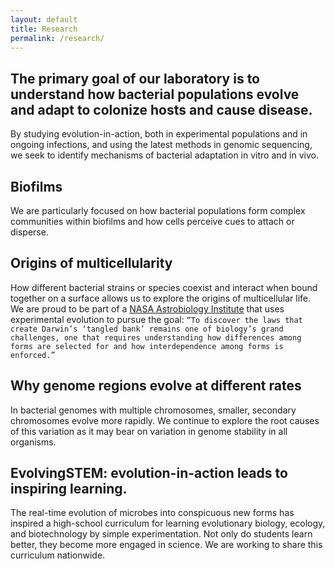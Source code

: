 ```yaml
---
layout: default
title: Research
permalink: /research/
---
```

## The primary goal of our laboratory is to understand how bacterial populations evolve and adapt to colonize hosts and cause disease.
By studying evolution-in-action, both in experimental populations and in ongoing infections, and using the latest methods in genomic sequencing, we seek to identify mechanisms of bacterial adaptation in vitro and in vivo. 


## Biofilms
We are particularly focused on how bacterial populations form complex communities within biofilms and how cells perceive cues to attach or disperse.

## Origins of multicellularity
How different bacterial strains or species coexist and interact when bound together on a surface allows us to explore the origins of multicellular life. We are proud to be part of a [NASA Astrobiology Institute](https://astrobiology.nasa.gov/nai/teams/can-7/umt/) that uses experimental evolution to pursue the goal: 
`“To discover the laws that create Darwin’s ‘tangled bank’ remains one of biology’s grand challenges, one that requires understanding how differences among forms are selected for and how interdependence among forms is enforced.”`

## Why genome regions evolve at different rates
In bacterial genomes with multiple chromosomes, smaller, secondary chromosomes evolve more rapidly. We continue to explore the root causes of this variation as it may bear on variation in genome stability in all organisms. 

## EvolvingSTEM: evolution-in-action leads to inspiring learning.
The real-time evolution of microbes into conspicuous new forms has inspired a high-school curriculum for learning evolutionary biology, ecology, and biotechnology by simple experimentation. Not only do students learn better, they become more engaged in science. We are working to share this curriculum nationwide.
